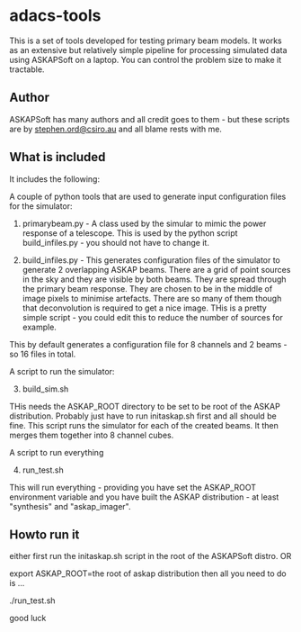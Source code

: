 # adacs-tools

This is a set of tools developed for testing primary beam models. It works as an extensive but relatively simple pipeline for processing simulated data using ASKAPSoft on a laptop. You can control the problem size to make it tractable.

## Author
ASKAPSoft has many authors and all credit goes to them - but these scripts are by stephen.ord@csiro.au and all blame rests with me.

## What is included
It includes the following:

A couple of python tools that are used to generate input configuration files for the simulator:

1. primarybeam.py - A class used by the simular to mimic the power response of a telescope. This is used by the python script build_infiles.py - you should not have to change it.

2. build_infiles.py - This generates configuration files of the simulator to generate 2 overlapping ASKAP beams. There are a grid of point sources in the sky and they are visible by both beams. They are spread through the primary beam response. They are chosen to be in the middle of image pixels to minimise artefacts. There are so many of them though that deconvolution is required to get a nice image. THis is a pretty simple script - you could edit this to reduce the number of sources for example.

This by default generates a configuration file for 8 channels and 2 beams - so 16 files in total.

A script to run the simulator:

3. build_sim.sh

THis needs the ASKAP_ROOT directory to be set to be root of the ASKAP distribution. Probably just have to run initaskap.sh first and all should be fine. This script runs the simulator for each of the created beams. It then merges them together into 8 channel cubes.

A script to run everything

4. run_test.sh

This will run everything - providing you have set the ASKAP_ROOT environment variable and you have built the ASKAP distribution - at least "synthesis" and "askap_imager".

## Howto run it
either first run the initaskap.sh script in the root of the ASKAPSoft distro. OR

export ASKAP_ROOT=the root of askap distribution
then all you need to do is ...

./run_test.sh

good luck

